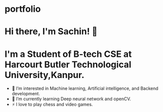 # portfolio
# Hi there, I'm Sachin! 👋
# I'm a Student of B-tech CSE at Harcourt Butler Technological University,Kanpur.
- 👀 I’m interested in Machine learning, Artificial intelligence, and Backend development.
- 🌱 I’m currently learning Deep neural network and openCV.
- ⚡ I love to play chess and video games.

<!---
184rishabh/184rishabh is a ✨ special ✨ repository because its `README.md` (this file) appears on your GitHub profile.
You can click the Preview link to take a look at your changes.
--->
